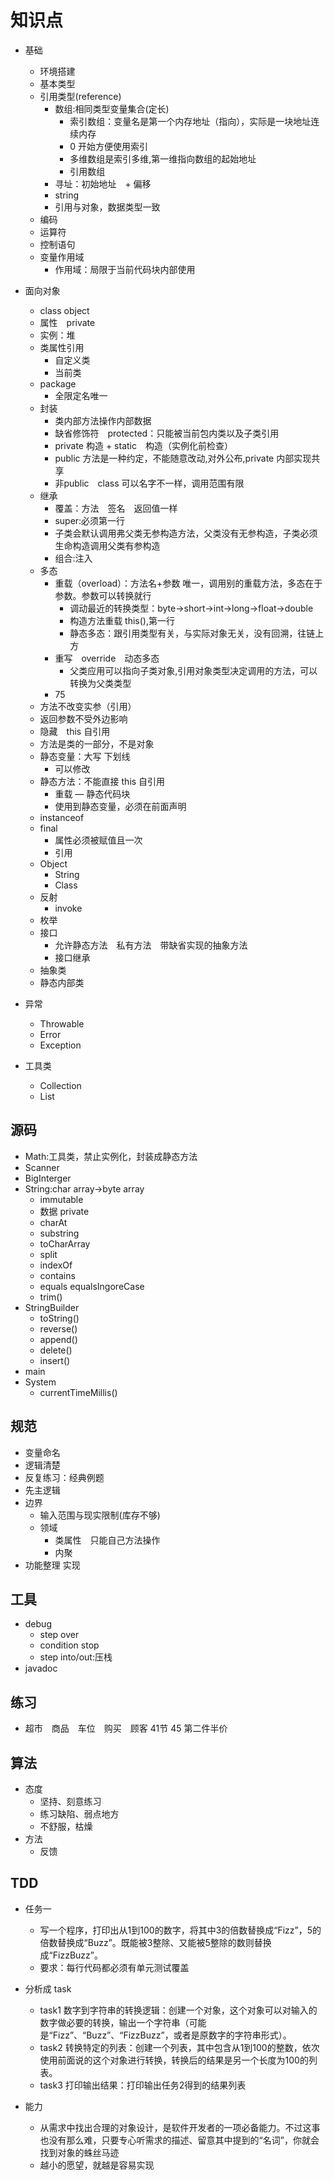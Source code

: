 # 知识点

* 基础
    - 环境搭建
    - 基本类型
    - 引用类型(reference)
        - 数组:相同类型变量集合(定长)
            - 索引数组：变量名是第一个内存地址（指向），实际是一块地址连续内存
            - 0 开始方便使用索引
            - 多维数组是索引多维,第一维指向数组的起始地址
            - 引用数组
        + 寻址：初始地址　+ 偏移
        + string
        + 引用与对象，数据类型一致
    - 编码
    - 运算符
    - 控制语句
    - 变量作用域
        + 作用域：局限于当前代码块内部使用

* 面向对象
    * class object
    - 属性　private
    * 实例：堆
    * 类属性引用
        + 自定义类
        + 当前类
    * package
        + 全限定名唯一
    - 封装
        + 类内部方法操作内部数据
        + 缺省修饰符　protected：只能被当前包内类以及子类引用
        + private 构造 + static　构造（实例化前检查）
        + public 方法是一种约定，不能随意改动,对外公布,private 内部实现共享
        + 非public　class 可以名字不一样，调用范围有限
    - 继承
        + 覆盖：方法　签名　返回值一样
        + super:必须第一行
        + 子类会默认调用弗父类无参构造方法，父类没有无参构造，子类必须生命构造调用父类有参构造
        - 组合:注入
    - 多态
        + 重载（overload）：方法名+参数 唯一，调用别的重载方法，多态在于参数。参数可以转换就行
            * 调动最近的转换类型：byte->short->int->long->float->double
            * 构造方法重载 this(),第一行
            * 静态多态：跟引用类型有关，与实际对象无关，没有回溯，往链上方
        + 重写　override　动态多态
            + 父类应用可以指向子类对象,引用对象类型决定调用的方法，可以转换为父类类型
        + 75
    - 方法不改变实参（引用）
    - 返回参数不受外边影响
    - 隐藏　this 自引用
    - 方法是类的一部分，不是对象
    - 静态变量：大写 下划线
        + 可以修改
    - 静态方法：不能直接 this 自引用
        + 重载
    — 静态代码块
        + 使用到静态变量，必须在前面声明
    - instanceof
    - final
        + 属性必须被赋值且一次
        + 引用
    - Object
        + String
        + Class
    - 反射
        - invoke
    - 枚举
    - 接口
        + 允许静态方法　私有方法　带缺省实现的抽象方法
        + 接口继承　
    - 抽象类
    - 静态内部类
* 异常
    - Throwable
    - Error
    - Exception
* 工具类
    - Collection
    - List

## 源码

* Math:工具类，禁止实例化，封装成静态方法
* Scanner
* BigInterger
* String:char array->byte array
    - immutable
    - 数据 private
    - charAt
    - substring
    - toCharArray
    - split
    - indexOf
    - contains
    - equals equalsIngoreCase
    - trim()
* StringBuilder
    - toString()
    - reverse()
    - append()
    - delete()
    - insert()
* main
* System
    - currentTimeMillis()

## 规范

* 变量命名
* 逻辑清楚
* 反复练习：经典例题
* 先主逻辑
* 边界
    - 输入范围与现实限制(库存不够)
    - 领域
        + 类属性　只能自己方法操作
        + 内聚
* 功能整理 实现

## 工具

* debug
    - step over
    - condition stop
    - step into/out:压栈
* javadoc

## 练习

* 超市　商品　车位　购买　顾客 41节 45 第二件半价

## 算法

* 态度
    * 坚持、刻意练习
    * 练习缺陷、弱点地方
    * 不舒服，枯燥
* 方法
    * 反馈

## TDD

* 任务一
    - 写一个程序，打印出从1到100的数字，将其中3的倍数替换成“Fizz”，5的倍数替换成“Buzz”。既能被3整除、又能被5整除的数则替换成“FizzBuzz”。
    - 要求：每行代码都必须有单元测试覆盖
* 分析成 task
    - task1 数字到字符串的转换逻辑：创建一个对象，这个对象可以对输入的数字做必要的转换，输出一个字符串（可能是“Fizz”、“Buzz”、“FizzBuzz”，或者是原数字的字符串形式）。
    - task2 转换特定的列表：创建一个列表，其中包含从1到100的整数，依次使用前面说的这个对象进行转换，转换后的结果是另一个长度为100的列表。
    - task3 打印输出结果：打印输出任务2得到的结果列表

* 能力
    - 从需求中找出合理的对象设计，是软件开发者的一项必备能力。不过这事也没有那么难，只要专心听需求的描述、留意其中提到的“名词”，你就会找到对象的蛛丝马迹
    - 越小的愿望，就越是容易实现
